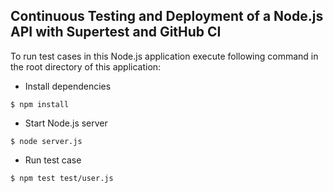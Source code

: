 ## Continuous Testing and Deployment of a Node.js API with Supertest and GitHub CI

To run test cases in this Node.js application execute following command in the root directory of this application:

- Install dependencies

```
$ npm install
```

- Start Node.js server

```
$ node server.js
```

- Run test case

```
$ npm test test/user.js
```
